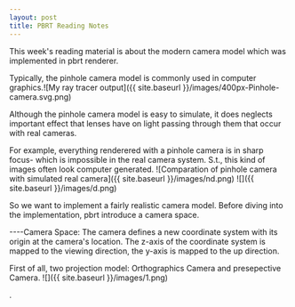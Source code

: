 ```yaml
---
layout: post
title: PBRT Reading Notes
---
```

  This week's reading material is about the modern camera model which was implemented in pbrt renderer.
  
  Typically, the pinhole camera model is commonly used in computer graphics.![My ray tracer output]({{ site.baseurl }}/images/400px-Pinhole-camera.svg.png)
  
  Although the pinhole camera model is easy to simulate, it does neglects important effect that lenses have on light passing through them that occur with real cameras.
  
  For example, everything renderered with a pinhole camera is in sharp focus- which is impossible in the real camera system. S.t., this kind of images often look computer generated. 
  ![Comparation of pinhole camera with simulated real camera]({{ site.baseurl }}/images/nd.png)
  ![]({{ site.baseurl }}/images/d.png)
  
  So we want to implement a fairly realistic camera model. Before diving into the implementation, pbrt introduce a camera space.
  
  ----Camera Space: The camera defines a new coordinate system with its origin at the camera's location. The z-axis of the coordinate system is mapped to the viewing direction, the y-axis is mapped to the up direction.
  
  First of all, two projection model: Orthographics Camera and presepective Camera.
  ![]({{ site.baseurl }}/images/1.png)
  
.
